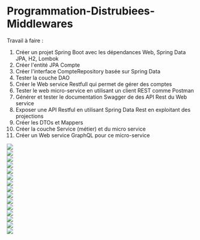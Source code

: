 # Programmation-Distrubiees-Middlewares
Travail à faire :
1. Créer un projet Spring Boot avec les dépendances Web, Spring Data JPA, H2, Lombok
2. Créer l'entité JPA Compte
3. Créer l'interface CompteRepository basée sur Spring Data
4. Tester la couche DAO
5. Créer le Web service Restfull qui permet de gérer des comptes
6. Tester le web micro-service en utilisant un client REST comme Postman
7. Générer et tester le documentation Swagger de des API Rest du Web service
8. Exposer une API Restful en utilisant Spring Data Rest en exploitant des projections
9. Créer les DTOs et Mappers
10. Créer la couche Service (métier) et du micro service
11. Créer un Web service GraphQL pour ce micro-service

<img src="resources/images/1.png"><br>
<img src="resources/images/2.png"><br>
<img src="resources/images/3.png"><br>
<img src="resources/images/4.png"><br>
<img src="resources/images/5.png"><br>
<img src="resources/images/6.png"><br>
<img src="resources/images/7.png"><br>
<img src="resources/images/8.png"><br>
<img src="resources/images/9.png"><br>
<img src="resources/images/10.png"><br>
<img src="resources/images/11.png"><br>
<img src="resources/images/12.png"><br>
<img src="resources/images/13.png"><br>
<img src="resources/images/15.png"><br>
<img src="resources/images/16.png"><br>

